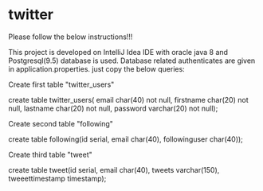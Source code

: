 # twitter
Please follow the below instructions!!!

This project is developed on IntelliJ Idea IDE with oracle java 8 and Postgresql(9.5) database is used.
Database related authenticates are given in application.properties.
just copy the below queries:

Create first table "twitter_users"

create table twitter_users( email char(40) not null, firstname char(20) not null, lastname char(20) not null, password varchar(20) not null);

Create second table "following"

create table following(id serial, email char(40), followinguser char(40));

Create third table "tweet"

create table tweet(id serial, email char(40), tweets varchar(150), tweeettimestamp timestamp);

